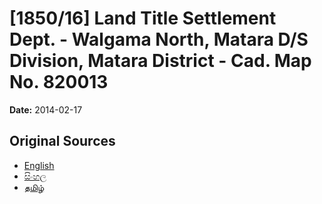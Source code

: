 # [1850/16] Land Title Settlement Dept. - Walgama North, Matara D/S Division, Matara District - Cad. Map No. 820013

**Date:** 2014-02-17

## Original Sources

- [English](https://documents.gov.lk/view/extra-gazettes/2014/2/1850-16_E.pdf)
- [සිංහල](https://documents.gov.lk/view/extra-gazettes/2014/2/1850-16_S.pdf)
- [தமிழ்](https://documents.gov.lk/view/extra-gazettes/2014/2/1850-16_T.pdf)
